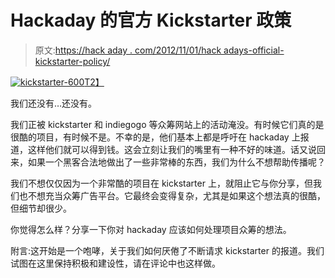# Hackaday 的官方 Kickstarter 政策

> 原文:[https://hack aday . com/2012/11/01/hack adays-official-kickstarter-policy/](https://hackaday.com/2012/11/01/hackadays-official-kickstarter-policy/)

[![](../Images/969fcde1e0f538dea81177ce02d84fdb.png "kickstarter-600")T2】](http://hackaday.com/wp-content/uploads/2012/11/kickstarter-600.jpg)

我们还没有…还没有。

我们正被 kickstarter 和 indiegogo 等众筹网站上的活动淹没。有时候它们真的是很酷的项目，有时候不是。不幸的是，他们基本上都是呼吁在 hackaday 上报道，这样他们就可以得到钱。这会立刻让我们的嘴里有一种不好的味道。话又说回来，如果一个黑客合法地做出了一些非常棒的东西，我们为什么不想帮助传播呢？

我们不想仅仅因为一个非常酷的项目在 kickstarter 上，就阻止它与你分享，但我们也不想充当众筹广告平台。它最终会变得复杂，尤其是如果这个想法真的很酷，但细节却很少。

你觉得怎么样？分享一下你对 hackaday 应该如何处理项目众筹的想法。

附言:这开始是一个咆哮，关于我们如何厌倦了不断请求 kickstarter 的报道。我们试图在这里保持积极和建设性，请在评论中也这样做。
